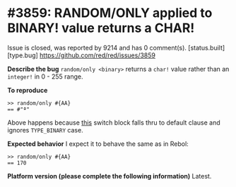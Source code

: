 
#3859: RANDOM/ONLY applied to BINARY! value returns a CHAR!
================================================================================
Issue is closed, was reported by 9214 and has 0 comment(s).
[status.built] [type.bug]
<https://github.com/red/red/issues/3859>

**Describe the bug**
`random/only <binary>` returns a `char!` value rather than an `integer!` in 0 - 255 range.

**To reproduce**
```red
>> random/only #{AA}
== #"ª"
```

Above happens because [this](https://github.com/red/red/blob/master/runtime/datatypes/series.reds#L122) switch block falls thru to default clause and ignores `TYPE_BINARY` case.

**Expected behavior**
I expect it to behave the same as in Rebol:
```red
>> random/only #{AA}
== 170
```

**Platform version (please complete the following information)**
Latest.



